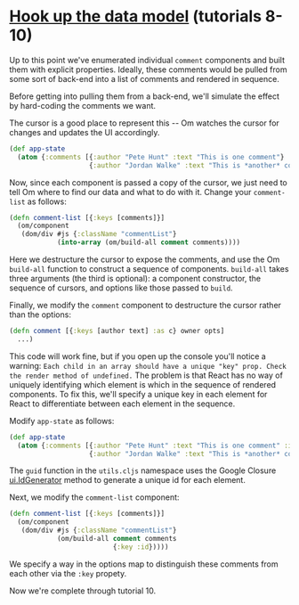 # [Hook up the data model](http://facebook.github.io/react/docs/tutorial.html#hook-up-the-data-model) (tutorials 8-10)

Up to this point we've enumerated individual `comment` components and
built them with explicit properties. Ideally, these comments would be
pulled from some sort of back-end into a list of comments and rendered
in sequence.

Before getting into pulling them from a back-end, we'll simulate the
effect by hard-coding the comments we want.

The cursor is a good place to represent this -- Om watches the cursor
for changes and updates the UI accordingly.

```clojure
(def app-state
  (atom {:comments [{:author "Pete Hunt" :text "This is one comment"}
                    {:author "Jordan Walke" :text "This is *another* comment"}]}))
```

Now, since each component is passed a copy of the cursor, we just need
to tell Om where to find our data and what to do with it. Change your
`comment-list` as follows:

```clojure
(defn comment-list [{:keys [comments]}]
  (om/component
   (dom/div #js {:className "commentList"}
            (into-array (om/build-all comment comments))))
```

<!-- Here we build a list of two comments, specifying the `:path` to the -->
<!-- data that should be passed to the `comment` component. This is another -->
<!-- of the keys that that `om/build`'s third argument can take. Don't -->
<!-- forget the `into-array` call to convert the CLJS list into a JS array. -->

Here we destructure the cursor to expose the comments, and use the Om
`build-all` function to construct a sequence of
components. `build-all` takes three arguments (the third is optional):
a component constructor, the sequence of cursors, and options like
those passed to `build`.

<!-- The important piece of the third argument is -->
<!-- the unique `:id` key that allows Om to distinguish repeated comments. -->

Finally, we modify the `comment` component to destructure the cursor
rather than the options:

```clojure
(defn comment [{:keys [author text] :as c} owner opts]
  ...)
```

This code will work fine, but if you open up the console you'll notice
a warning: `Each child in an array should have a unique "key"
prop. Check the render method of undefined.` The problem is that React
has no way of uniquely identifying which element is which in the
sequence of rendered components. To fix this, we'll specify a unique
key in each element for React to differentiate between each element in
the sequence.

Modify `app-state` as follows:

```clojure
(def app-state
  (atom {:comments [{:author "Pete Hunt" :text "This is one comment" :id (guid)}
                    {:author "Jordan Walke" :text "This is *another* comment" :id (guid)}]}))
```

The `guid` function in the `utils.cljs` namespace uses the Google
Closure
[ui.IdGenerator](http://docs.closure-library.googlecode.com/git/class_goog_ui_IdGenerator.html)
method to generate a unique id for each element.

Next, we modify the `comment-list` component:

```clojure
(defn comment-list [{:keys [comments]}]
  (om/component
   (dom/div #js {:className "commentList"}
            (om/build-all comment comments
                          {:key :id}))))
```

We specify a way in the options map to distinguish these comments from
each other via the `:key` propety.

Now we're complete through tutorial 10.
